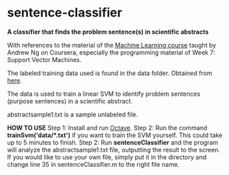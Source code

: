 # sentence-classifier
<b>A classifier that finds the problem sentence(s) in scientific abstracts</b>

With references to the material of the <a href="https://www.coursera.org/learn/machine-learning">Machine Learning course</a> taught by Andrew Ng on Coursera, especially the programming material of Week 7: Support Vector Machines.

The labeled training data used is found in the data folder. Obtained from <a href="https://archive.ics.uci.edu/ml/datasets/Sentence+Classification">here</a>.

The data is used to train a linear SVM to identify problem sentences (purpose sentences) in a scientific abstract.

abstractsample1.txt is a sample unlabeled file.

<b>HOW TO USE</b>
Step 1: Install and run <a
href="http://wiki.octave.org/Octave_for_Microsoft_Windows">Octave</a>.
Step 2: Run the command <b>trainSvm('data/\*.txt')</b> if you want to train the SVM yourself.
This could take up to 5 minutes to finish.
Step 2: Run <b>sentenceClassifier</b> and the program will analyze the abstractsample1.txt file,
outputting the result to the screen. If you would like to use your own file, simply put it in the
directory and change line 35 in sentenceClassifier.m to the right file name.
